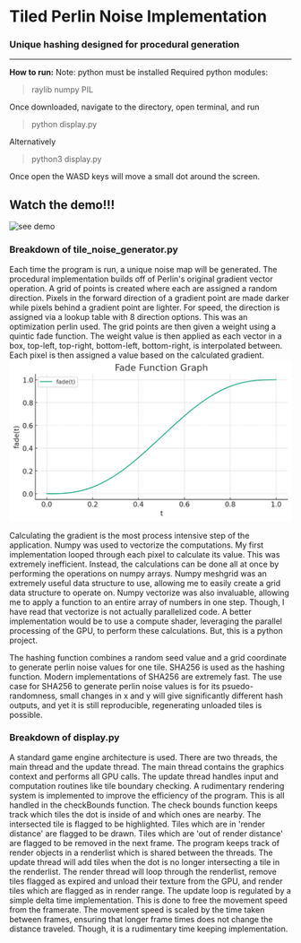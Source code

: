 # Tiled Perlin Noise Implementation

### Unique hashing designed for procedural generation
---

**How to run:**
Note: python must be installed
Required python modules:
>raylib
>numpy
>PIL

Once downloaded, navigate to the directory, open terminal, and run
>python display.py

Alternatively
>python3 display.py

Once open the WASD keys will move a small dot around the screen.

## Watch the demo!!!
![see demo](https://github.com/RossKlein/Tiled-Perlin-Noise/assets/11377562/92541319-dd42-4866-990c-9a10746002c4)


### Breakdown of tile_noise_generator.py
Each time the program is run, a unique noise map will be generated. The procedural implementation builds off of Perlin's original gradient vector operation. A grid of points is created where each are assigned a random direction. Pixels in the forward direction of a gradient point are made darker while pixels behind a gradient point are lighter. For speed, the direction is assigned via a lookup table with 8 direction options. This was an optimization perlin used. The grid points are then given a weight using a quintic fade function. The weight value is then applied as each vector in a box, top-left, top-right, bottom-left, bottom-right, is interpolated between. Each pixel is then assigned a value based on the calculated gradient. 
![Oops! see fade function](fadefunction.png)

Calculating the gradient is the most process intensive step of the application. Numpy was used to vectorize the computations. My first implementation looped through each pixel to calculate its value. This was extremely inefficient. Instead, the calculations can be done all at once by performing the operations on numpy arrays. Numpy meshgrid was an extremely useful data structure to use, allowing me to easily create a grid data structure to operate on. Numpy vectorize was also invaluable, allowing me to apply a function to an entire array of numbers in one step. Though, I have read that vectorize is not actually parallelized code. A better implementation would be to use a compute shader, leveraging the parallel processing of the GPU, to perform these calculations. But, this is a python project. 

The hashing function combines a random seed value and a grid coordinate to generate perlin noise values for one tile. SHA256 is used as the hashing function. Modern implementations of SHA256 are extremely fast. The use case for SHA256 to generate perlin noise values is for its psuedo-randomness, small changes in x and y will give significantly different hash outputs, and yet it is still reproducible, regenerating unloaded tiles is possible.

### Breakdown of display.py

A standard game engine architecture is used. There are two threads, the main thread and the update thread. The main thread contains the graphics context and performs all GPU calls. The update thread handles input and computation routines like tile boundary checking. A rudimentary rendering system is implemented to improve the efficiency of the program. This is all handled in the checkBounds function. The check bounds function keeps track which tiles the dot is inside of and which ones are nearby. The intersected tile is flagged to be highlighted. Tiles which are in 'render distance' are flagged to be drawn. Tiles which are 'out of render distance' are flagged to be removed in the next frame. The program keeps track of render objects in a renderlist which is shared between the threads. The update thread will add tiles when the dot is no longer intersecting a tile in the renderlist. The render thread will loop through the renderlist, remove tiles flagged as expired and unload their texture from the GPU, and render tiles which are flagged as in render range. The update loop is regulated by a simple delta time implementation. This is done to free the movement speed from the framerate. The movement speed is scaled by the time taken between frames, ensuring that longer frame times does not change the distance traveled. Though, it is a rudimentary time keeping implementation.
